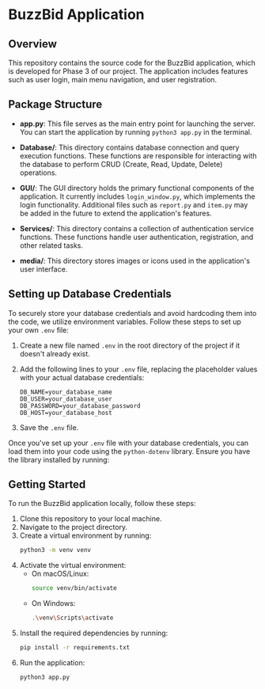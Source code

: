 # BuzzBid Application

## Overview

This repository contains the source code for the BuzzBid application, which is developed for Phase 3 of our project. The application includes features such as user login, main menu navigation, and user registration. 

## Package Structure

- **app.py**: This file serves as the main entry point for launching the server. You can start the application by running `python3 app.py` in the terminal.

- **Database/**: This directory contains database connection and query execution functions. These functions are responsible for interacting with the database to perform CRUD (Create, Read, Update, Delete) operations.

- **GUI/**: The GUI directory holds the primary functional components of the application. It currently includes `login_window.py`, which implements the login functionality. Additional files such as `report.py` and `item.py` may be added in the future to extend the application's features.

- **Services/**: This directory contains a collection of authentication service functions. These functions handle user authentication, registration, and other related tasks.

- **media/**: This directory stores images or icons used in the application's user interface.


## Setting up Database Credentials

To securely store your database credentials and avoid hardcoding them into the code, we utilize environment variables. Follow these steps to set up your own `.env` file:

1. Create a new file named `.env` in the root directory of the project if it doesn't already exist.

2. Add the following lines to your `.env` file, replacing the placeholder values with your actual database credentials:

    ```plaintext
    DB_NAME=your_database_name
    DB_USER=your_database_user
    DB_PASSWORD=your_database_password
    DB_HOST=your_database_host
    ```

3. Save the `.env` file.

Once you've set up your `.env` file with your database credentials, you can load them into your code using the `python-dotenv` library. Ensure you have the library installed by running:


## Getting Started

To run the BuzzBid application locally, follow these steps:

1. Clone this repository to your local machine.
2. Navigate to the project directory.
4. Create a virtual environment by running:
    ```bash
    python3 -m venv venv
    ```
4. Activate the virtual environment:
    - On macOS/Linux:
        ```bash
        source venv/bin/activate
        ```
    - On Windows:
        ```bash
        .\venv\Scripts\activate
        ```
5. Install the required dependencies by running:
    ```bash
    pip install -r requirements.txt
    ```
6. Run the application:
    ```bash
    python3 app.py
    ```

